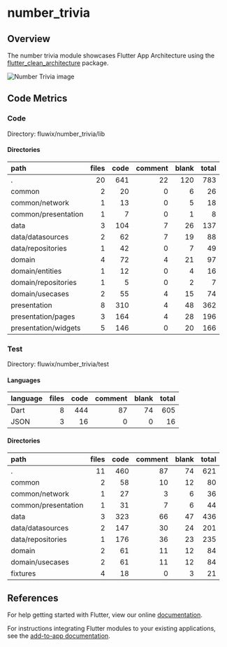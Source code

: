 # number_trivia

## Overview
The number trivia module showcases Flutter App Architecture using the [flutter_clean_architecture](https://pub.dev/packages/flutter_clean_architecture) package.

![Number Trivia image](https://github.com/limcheekin/fluwix/raw/main/number_trivia/images/thumbnail.png "Number Trivia image")

## Code Metrics
### Code
Directory: fluwix/number_trivia/lib

#### Directories
| path | files | code | comment | blank | total |
| :--- | ---: | ---: | ---: | ---: | ---: |
| . | 20 | 641 | 22 | 120 | 783 |
| common | 2 | 20 | 0 | 6 | 26 |
| common/network | 1 | 13 | 0 | 5 | 18 |
| common/presentation | 1 | 7 | 0 | 1 | 8 |
| data | 3 | 104 | 7 | 26 | 137 |
| data/datasources | 2 | 62 | 7 | 19 | 88 |
| data/repositories | 1 | 42 | 0 | 7 | 49 |
| domain | 4 | 72 | 4 | 21 | 97 |
| domain/entities | 1 | 12 | 0 | 4 | 16 |
| domain/repositories | 1 | 5 | 0 | 2 | 7 |
| domain/usecases | 2 | 55 | 4 | 15 | 74 |
| presentation | 8 | 310 | 4 | 48 | 362 |
| presentation/pages | 3 | 164 | 4 | 28 | 196 |
| presentation/widgets | 5 | 146 | 0 | 20 | 166 |

### Test
Directory: fluwix/number_trivia/test

#### Languages
| language | files | code | comment | blank | total |
| :--- | ---: | ---: | ---: | ---: | ---: |
| Dart | 8 | 444 | 87 | 74 | 605 |
| JSON | 3 | 16 | 0 | 0 | 16 |

#### Directories
| path | files | code | comment | blank | total |
| :--- | ---: | ---: | ---: | ---: | ---: |
| . | 11 | 460 | 87 | 74 | 621 |
| common | 2 | 58 | 10 | 12 | 80 |
| common/network | 1 | 27 | 3 | 6 | 36 |
| common/presentation | 1 | 31 | 7 | 6 | 44 |
| data | 3 | 323 | 66 | 47 | 436 |
| data/datasources | 2 | 147 | 30 | 24 | 201 |
| data/repositories | 1 | 176 | 36 | 23 | 235 |
| domain | 2 | 61 | 11 | 12 | 84 |
| domain/usecases | 2 | 61 | 11 | 12 | 84 |
| fixtures | 4 | 18 | 0 | 3 | 21 |

## References
For help getting started with Flutter, view our online
[documentation](https://flutter.dev/).

For instructions integrating Flutter modules to your existing applications,
see the [add-to-app documentation](https://flutter.dev/docs/development/add-to-app).
